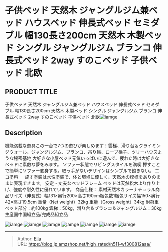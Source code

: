 # 子供ベッド 天然木 ジャングルジム兼ベッド ハウスベッド 伸長式ベッド セミダブル 幅130長さ200cm 天然木 木製ベッド シングル ジャングルジム ブランコ 伸長式ベッド 2way すのこベッド 子供ベッド 北欧


## PRODUCT TITLE 

子供ベッド 天然木 ジャングルジム兼ベッド ハウスベッド 伸長式ベッド セミダブル 幅130長さ200cm 天然木 木製ベッド シングル ジャングルジム ブランコ 伸長式ベッド 2way すのこベッド 子供ベッド 北欧![iamge](https://b2bfiles1.gigab2b.cn/image/wkseller/303/20230316_d21c5e01990de921adfcf09fef81362c.jpg)

## Description

機能満載な遊具この一台で7つの遊びが楽しめます！雲梯、滑り台＆クライミングウォール、ジャングルジム、ブランコ、吊り輪、ロープ梯子、ツリーハウスような秘密基地
大好きな小屋ベッド元気いっぱいに遊んで、疲れた時は大好きなベッドに素敵な夢をみます。
ソファー状態でリビングスタイルを満喫
押すことで簡単にソファー変身する。取っ手がないデザインはシンプルで飽きない。
エコ塗料    　 施す塗装は水性塗装で、体と環境に優しく、天然木の模様をありのままに表現できます。
安定・丈夫なベッドフレーム         ベッドは天然松木より作り上げ、強度や耐久性に優れています。
商品仕様：
素材天然木カラーナチュラル商品サイズ（伸長式）幅131×奥行200×高さ190cm梱包数1梱包サイズ幅150×奥行42×高さ19.5cm 
重量（Net weight）32kg  重量（Gross weight）34kg  耐荷重ベッド部分：約100kg 雲梯：50kg，滑り台＆ブランコ＆ジャングルジム：30kg生産国中国組立品/完成品組立品




![iamge](https://b2bfiles1.gigab2b.cn/image/wkseller/303/20230308_69fb75c6677d9604c0e71dfbd1ff9e55.jpg)
![iamge](https://b2bfiles1.gigab2b.cn/image/wkseller/303/20230308_9e6eb44ce516035715141eac3ea2edc9.jpg)
![iamge](https://b2bfiles1.gigab2b.cn/image/wkseller/303/20230308_7a21c8b68ddedc6de92bebf56b864701.jpg)
![iamge](https://b2bfiles1.gigab2b.cn/image/wkseller/303/20230308_e8d9b7b0af185f5c1b0bb465141156ff.jpg)
![iamge](https://b2bfiles1.gigab2b.cn/image/wkseller/303/20230308_64b4b5454113b2454e63dc50363e58f9.jpg)
![iamge](https://b2bfiles1.gigab2b.cn/image/wkseller/303/20230308_c8bead3675e783287cf93dd1cf898628.jpg)
![iamge](https://b2bfiles1.gigab2b.cn/image/wkseller/303/20230308_77219a1c48795294bde1a319582129ad.jpg)


---

> Author: [Ella](https://blog.jp.amzshop.net/)  
> URL: https://blog.jp.amzshop.net/high_rated/n511-wf300812aaa/  

